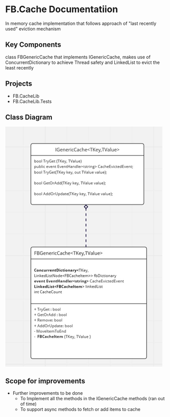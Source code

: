 # FB.Cache Documentatiion
In memory cache implementation that follows approach of "last recently used" eviction mechanism

## Key Components
class FBGenericCache that implements IGenericCache, makes use of ConcurrentDictionary to achieve Thread safety and 
LinkedList to evict the least recently 

## Projects
* FB.CacheLib
* FB.CacheLib.Tests

## Class Diagram
<img src="./ClassDiagramUpdated.jpg">


## Scope for improvements

* Further improvements to be done  
	* To Implement all the methods in the IGenericCache methods (ran out of time)
	* To support async methods to fetch or add items to cache
